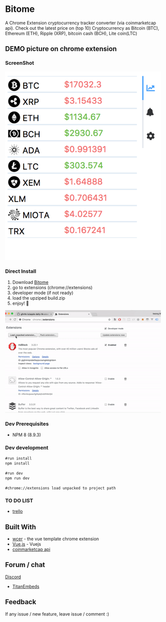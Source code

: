 # Bitome

 A Chrome Extension cryptocurrency tracker converter (via coinmarketcap api). Check out the latest price on (top 10) Cryptocurrency as Bitcoin (BTC), Ethereum (ETH), Ripple (XRP), bitcoin cash (BCH), Lite coin(LTC)

## DEMO picture on chrome extension
### ScreenShot
![screenShot](./demo/ScreenShot.png)



### Direct Install

1. Download [Bitome](https://github.com/kelvin2go/bitome/raw/master/demo/build.zip)
2. go to extensions (chrome://extensions)
3. developer mode (if not ready)
4. load the upziped build.zip
5. enjoy! 🍻

![Screenshot](./demo/demo-install.gif)

### Dev Prerequisites
* NPM 8 (8.9.3)

### Dev development
```
#run install
npm install

#run dev
npm run dev

#chrome://extensions load unpacked to project path
```

### TO DO LIST
* [trello](https://trello.com/b/DB49Ktsa/bitome-%F0%9F%A5%87)

## Built With

* [wcer](https://github.com/YuraDev/vue-chrome-extension-template) - the vue template chrome extension
* [Vue.js](https://vuejs.org/) - Vuejs
* [coinmarketcap api](https://coinmarketcap.com/api/)

## Forum / chat
[Discord](https://discord.gg/D59AWtk)
* [TitanEmbeds](https://titanembeds.com/embed/399447374294024202)

## Feedback
If any issue / new feature, leave issue / comment :)
